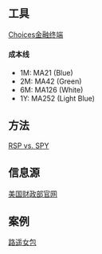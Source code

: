 ## 工具

[Choices金融终端](https://choice.eastmoney.com/)

#### 成本线
- 1M: MA21 (Blue)
- 2M: MA42 (Green)
- 6M: MA126 (White)
- 1Y: MA252 (Light Blue)

## 方法

[RSP vs. SPY]()

## 信息源

[美国财政部官网]()

## 案例

[路遥女包]()
